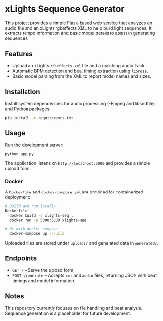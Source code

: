 # xLights Sequence Generator

This project provides a simple Flask-based web service that analyzes an audio file and an xLights rgbeffects XML to help build light sequences. It extracts tempo information and basic model details to assist in generating sequences.

## Features
- Upload an xLights `rgbeffects.xml` file and a matching audio track.
- Automatic BPM detection and beat timing extraction using `librosa`.
- Basic model parsing from the XML to report model names and sizes.

## Installation

Install system dependencies for audio processing (FFmpeg and libsndfile) and Python packages:

```bash
pip install -r requirements.txt
```

## Usage

Run the development server:

```bash
python app.py
```

The application listens on `http://localhost:5000` and provides a simple upload form.

### Docker

A `Dockerfile` and `docker-compose.yml` are provided for containerized deployment:

```bash
# Build and run locally
Dockerfile:
  docker build -t xlights-seq .
  docker run -p 5000:5000 xlights-seq

# Or with docker compose
  docker-compose up --build
```

Uploaded files are stored under `uploads/` and generated data in `generated/`.

## Endpoints
- `GET /` – Serve the upload form.
- `POST /generate` – Accepts `xml` and `audio` files, returning JSON with beat timings and model information.

## Notes
This repository currently focuses on file handling and beat analysis. Sequence generation is a placeholder for future development.
